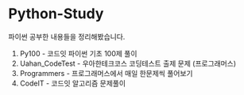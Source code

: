 # Python-Study

파이썬 공부한 내용들을 정리해봤습니다.
1. Py100 - 코드잇 파이썬 기초 100제 풀이
2. Uahan_CodeTest - 우아한테크코스 코딩테스트 출제 문제 (프로그래머스)
3. Programmers - 프로그래머스에서 매일 한문제씩 풀어보기
4. CodeIT - 코드잇 알고리즘 문제풀이
